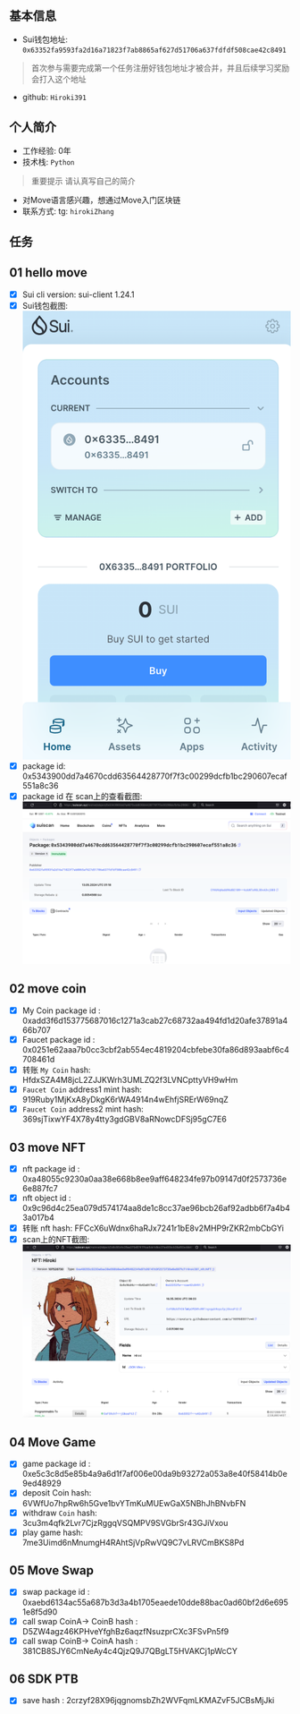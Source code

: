 ## 基本信息
- Sui钱包地址: `0x63352fa9593fa2d16a71823f7ab8865af627d51706a637fdfdf508cae42c8491`
> 首次参与需要完成第一个任务注册好钱包地址才被合并，并且后续学习奖励会打入这个地址
- github: `Hiroki391`

## 个人简介
- 工作经验: 0年
- 技术栈: `Python`
> 重要提示 请认真写自己的简介
- 对Move语言感兴趣，想通过Move入门区块链
- 联系方式: tg: `hirokiZhang` 

## 任务

##   01 hello move  
- [x] Sui cli version: sui-client 1.24.1
- [x] Sui钱包截图: ![Sui钱包截图](images/wallet.png)
- [x] package id:  0x5343900dd7a4670cdd63564428770f7f3c00299dcfb1bc290607ecaf551a8c36 
- [x] package id 在 scan上的查看截图:![Scan截图](images/package-hello.png)

##   02 move coin
- [x] My Coin package id : 0xadd3f6d153775687016c1271a3cab27c68732aa494fd1d20afe37891a466b707
- [x] Faucet package id : 0x0251e62aaa7b0cc3cbf2ab554ec4819204cbfebe30fa86d893aabf6c4708461d 
- [x] 转账 `My Coin` hash: HfdxSZA4M8jcL2ZJJKWrh3UMLZQ2f3LVNCpttyVH9wHm
- [x] `Faucet Coin` address1 mint hash: 919Ruby1MjKxA8yDkgK6rWA4914n4wEhfjSRErW69nqZ
- [x] `Faucet Coin` address2 mint hash: 369sjTixwYF4X78y4tty3gdGBV8aRNowcDFSj95gC7E6

##   03 move NFT
- [x] nft package id :  0xa48055c9230a0aa38e668b8ee9aff648234fe97b09147d0f2573736e6e887fc7 
- [x] nft object id : 0x9c96d4c25ea079d574174aa8de1c8cc37ae96bcb26af92adbb6f7a4b43a017b4   
- [x] 转账 nft  hash: FFCcX6uWdnx6haRJx7241r1bE8v2MHP9rZKR2mbCbGYi
- [x] scan上的NFT截图:![Scan截图](images/nft.png)

##   04 Move Game
- [x] game package id : 0xe5c3c8d5e85b4a9a6d1f7af006e00da9b93272a053a8e40f58414b0e9ed48929
- [x] deposit Coin hash: 6VWfUo7hpRw6h5Gve1bvYTmKuMUEwGaX5NBhJhBNvbFN
- [x] withdraw `Coin` hash: 3cu3m4qfk2Lvr7CjzRggqVSQMPV9SVGbrSr43GJiVxou
- [x] play game hash: 7me3Uimd6nMnumgH4RAhtSjVpRwVQ9C7vLRVCmBKS8Pd

##   05 Move Swap
- [x] swap package id : 0xaebd6134ac55a687b3d3a4b1705eaede10dde88bac0ad60bf2d6e6951e8f5d90
- [x] call swap CoinA-> CoinB  hash :  D5ZW4agz46KPHveYfghBz6aqzfNsuzprCXc3FSvPn5f9
- [x] call swap CoinB-> CoinA  hash :  381CB8SJY6CmNeAy4c4QjzQ9J7QBgLT5HVAKCj1pWcCY

##   06 SDK PTB
- [x] save hash : 2crzyf28X96jqgnomsbZh2WVFqmLKMAZvF5JCBsMjJki
